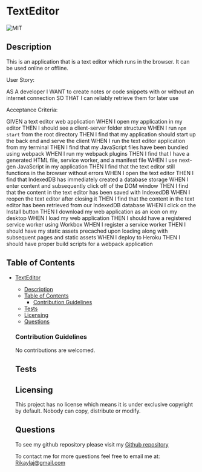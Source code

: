 # TextEditor



  ![MIT](https://img.shields.io/badge/License-No_License-red)



  
  ## Description
This is an application that is a text editor which runs in the browser. It can be used online or offline. 


User Story: 

AS A developer
I WANT to create notes or code snippets with or without an internet connection
SO THAT I can reliably retrieve them for later use

Acceptance Criteria: 

GIVEN a text editor web application
WHEN I open my application in my editor
THEN I should see a client-server folder structure
WHEN I run `npm start` from the root directory
THEN I find that my application should start up the back end and serve the client
WHEN I run the text editor application from my terminal
THEN I find that my JavaScript files have been bundled using webpack
WHEN I run my webpack plugins
THEN I find that I have a generated HTML file, service worker, and a manifest file
WHEN I use next-gen JavaScript in my application
THEN I find that the text editor still functions in the browser without errors
WHEN I open the text editor
THEN I find that IndexedDB has immediately created a database storage
WHEN I enter content and subsequently click off of the DOM window
THEN I find that the content in the text editor has been saved with IndexedDB
WHEN I reopen the text editor after closing it
THEN I find that the content in the text editor has been retrieved from our IndexedDB database
WHEN I click on the Install button
THEN I download my web application as an icon on my desktop
WHEN I load my web application
THEN I should have a registered service worker using Workbox
WHEN I register a service worker
THEN I should have my static assets precached upon loading along with subsequent pages and static assets
WHEN I deploy to Heroku
THEN I should have proper build scripts for a webpack application


  ## Table of Contents
- [TextEditor](#texteditor)
  - [Description](#description)
  - [Table of Contents](#table-of-contents)
    - [Contribution Guidelines](#contribution-guidelines)
  - [Tests](#tests)
  - [Licensing](#licensing)
  - [Questions](#questions)

  
  ### Contribution Guidelines
  No contributions are welcomed.
  
  ## Tests

  
  ## Licensing
  This project has no license which means it is under exclusive copyright by default. Nobody can copy, distribute or modify.

  ## Questions
  To see my github repository please visit my [Github repository](https://github.com/RikRox/TextEditor)


  
  To contact me for more questions feel free to email me at: Rikaylaj@gmail.com
  
  
  
  
